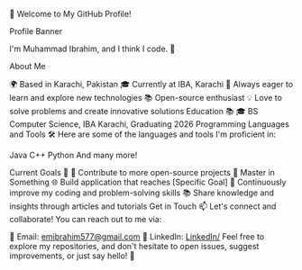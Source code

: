 👋 Welcome to My GitHub Profile!

Profile Banner

I'm Muhammad Ibrahim, and I think I code. 🚀

About Me


🌍 Based in Karachi, Pakistan
🎓 Currently at IBA, Karachi
🌱 Always eager to learn and explore new technologies
📚 Open-source enthusiast
💡 Love to solve problems and create innovative solutions
Education 📚
🎓 BS Computer Science, IBA Karachi, Graduating 2026
Programming Languages and Tools 🛠️
Here are some of the languages and tools I'm proficient in:

Java
C++
Python
And many more!

Current Goals 🎯
🚀 Contribute to more open-source projects
📖 Master in Something
🌐 Build application that reaches [Specific Goal]
🌱 Continuously improve my coding and problem-solving skills
📚 Share knowledge and insights through articles and tutorials
Get in Touch 📫
Let's connect and collaborate! You can reach out to me via:

📧 Email: emibrahim577@gmail.com
🔗 LinkedIn: [LinkedIn/](https://www.linkedin.com/in/muhammad-ibrahim-farid/)
Feel free to explore my repositories, and don't hesitate to open issues, suggest improvements, or just say hello! 👋

